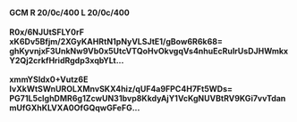 #### GCM R 20/0c/400 L 20/0c/400
**R0x/6NJUtSFLY0rF**<br/>**xK6Dv5Bfjm/2XGyKAHRtN1pNyVLSJtE1/gBow6R6k68=**<br/>**ghKyvnjxF3UnkNw9Vb0x5UtcVTQoHvOkvgqVs4nhuEcRuIrUsDJHWmkxY2Qj2crkfHridRgdp3xqbYLt...**<br/><br/>
**xmmYSldx0+Vutz6E**<br/>**IvXkWtSWnUROLXMnvSKX4hiz/qUF4a9FPC4H7Ft5WDs=**<br/>**PG71L5cIghDMR6g1ZcwUN31bvp8KkdyAjY1VcKgNUVBtRV9KGi7vvTdanmUfGXhKLVXA0OfGQqwGFeFG...**